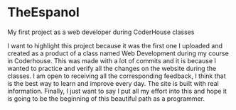 # TheEspanol
My first project as a web developer during CoderHouse classes


I want to highlight this project because it was the first one I uploaded and created as a product of a class named Web Development during my course in Coderhouse. This was made with a lot of commits and it is because
I wanted to practice and verify all the changes on the website during the classes. I am open to receiving all the corresponding feedback, I think that is the best way to learn and improve every day. The site is built 
with real information. Finally, I just want to say I put all my effort into this and hope it is going to be the beginning of this beautiful path as a programmer. 
